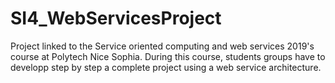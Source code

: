 # SI4_WebServicesProject
Project linked to the Service oriented computing and web services 2019's course at Polytech Nice Sophia. During this course, students groups have to developp step by step a complete project using a web service architecture.
